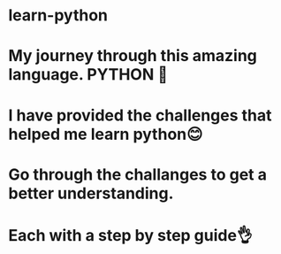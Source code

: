 # learn-python
# My journey through this amazing language. PYTHON 💯
# I have provided the challenges that helped me learn python😊
# Go through the challanges to get a better understanding.
# Each with a step by step guide👌
